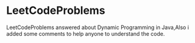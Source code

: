 # LeetCodeProblems 

LeetCodeProblems answered about Dynamic Programming in Java,Also i added some comments to help anyone to understand the code.
